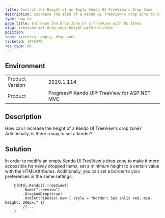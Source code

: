 ```yaml
---
title: Control the Height of an Empty Kendo UI TreeView's Drop Zone
description: Increase the size of a Kendo UI TreeView's drop zone to create an accessible location for dropped items.
type: how-to
page_title: Increase the Drop Zone of a TreeView with No Items
slug: treeview-set-drop-zone-height-with-no-items
position: 
tags: treeview, empty, drop zone
ticketid: 1448470
res_type: kb
---
```


## Environment
<table>
	<tbody>
		<tr>
			<td>Product Version</td>
			<td>2020.1.114</td>
		</tr>
		<tr>
			<td>Product</td>
			<td>Progress® Kendo UI® TreeView for ASP.NET MVC</td>
		</tr>
	</tbody>
</table>


## Description
How can I increase the height of a Kendo UI TreeView's drop zone?  Additionally, is there a way to set a border?

## Solution
In order to modify an empty Kendo UI TreeView's drop zone to make it more accessible for newly dropped items, set a minimum height to a certain value with the HTMLAttributes. Additionally, you can set a border to your preferences in the same settings:

```Razor
    @(Html.Kendo().TreeView()
        .Name("treeview")
        .DragAndDrop(true)
        .HtmlAttributes( new { style = "border: 5px solid red; min-height: 200px;" })
        //...
    )
```
